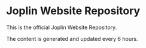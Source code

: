 # Joplin Website Repository

This is the official Joplin Website Repository.

The content is generated and updated every 6 hours.

